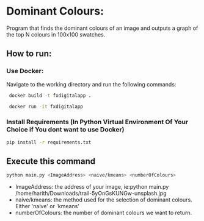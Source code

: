 # Dominant Colours:
Program that finds the dominant colours of an image and outputs a graph of the top N colours in 100x100 swatches.

## How to run:

### Use Docker:
Navigate to the working directory and run the following commands:
```bash
 docker build -t fxdigitalapp .
```
```bash
 docker run -it fxdigitalapp
```

### Install Requirements (In Python Virtual Environment Of Your Choice if You dont want to use Docker) 
```bash
pip install -r requirements.txt
```

## Execute this command
```bash
python main.py <ImageAddress> <naive/kmeans> <numberOfColours>
```
- ImageAddress: the address of your image, ie:python main.py /home/harith/Downloads/trail-5yOnGsKUNGw-unsplash.jpg 
- naive/kmeans: the method used for the selection of dominant colours. Either 'naive' or 'kmeans'
- numberOfColours: the number of dominant colours we want to return.

